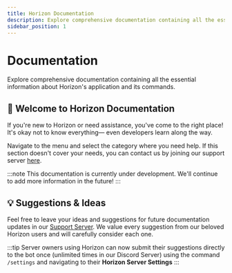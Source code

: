```yaml
---
title: Horizon Documentation
description: Explore comprehensive documentation containing all the essential information about Horizon's application and its commands.
sidebar_position: 1
---
```


# Documentation
Explore comprehensive documentation containing all the essential information about Horizon's application and its commands.

## 👋 Welcome to Horizon Documentation

If you're new to Horizon or need assistance, you've come to the right place! It's okay not to know everything— even developers learn along the way.

Navigate to the menu and select the category where you need help. If this section doesn't cover your needs, you can contact us by joining our support server [here](https://discord.gg/dvM8xzyQP7).

:::note
This documentation is currently under development. We'll continue to add more information in the future!
:::

## 💡 Suggestions & Ideas

Feel free to leave your ideas and suggestions for future documentation updates in our [Support Server](https://suppport.teamatlas.dev). We value every suggestion from our beloved Horizon users and will carefully consider each one.

:::tip
Server owners using Horizon can now submit their suggestions directly to the bot once (unlimited times in our Discord Server) using the command `/settings` and navigating to their **Horizon Server Settings**
:::




